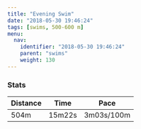 ```yaml
---
title: "Evening Swim"
date: "2018-05-30 19:46:24"
tags: [swims, 500-600 m]
menu:
  nav:
    identifier: "2018-05-30 19:46:24"
    parent: "swims"
    weight: 130
---
```


### Stats

| Distance | Time | Pace |
|----------|------|------|
|504m|15m22s|3m03s/100m|
